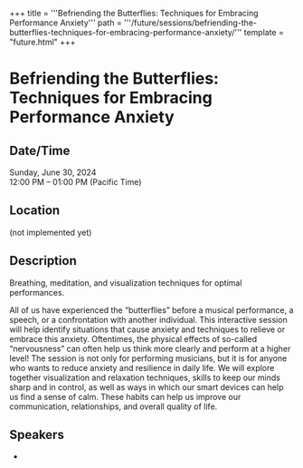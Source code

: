 +++
title = '''Befriending the Butterflies: Techniques for Embracing Performance Anxiety'''
path = '''/future/sessions/befriending-the-butterflies-techniques-for-embracing-performance-anxiety/'''
template = "future.html"
+++

<h1>Befriending the Butterflies: Techniques for Embracing Performance Anxiety</h1>
<h2>Date/Time</h2>
<p>Sunday, June 30, 2024<br>
12:00 PM – 01:00 PM (Pacific Time)</p>
<h2>Location</h2>
(not implemented yet)
<h2>Description</h2>
Breathing, meditation, and visualization techniques for optimal performances.

All of us have experienced the “butterflies” before a musical performance, a speech, or a confrontation with another individual.  This interactive session will help identify situations that cause anxiety and techniques to relieve or embrace this anxiety.  Oftentimes, the physical effects of so-called “nervousness” can often help us think more clearly and perform at a higher level! 
The session is not only for performing musicians, but it is for anyone who wants to reduce anxiety and resilience in daily life.  We will explore together visualization and relaxation techniques, skills to keep our minds sharp and in control, as well as ways in which our smart devices can help us find a sense of calm.  These habits can help us improve our communication, relationships, and overall quality of life.
<h2>Speakers</h2>
<ul><li><bound method Speaker.link of Speaker(data=SpeakerData(presenter_at=[], speaker_biography="Edie Johnson is the Organist and Music Associate at Church Street United Methodist Church in Knoxville, TN. She is also an adjunct faculty member in the Colllege of Music at University of Tennessee, Knoxville where she teaches private organ, harpsichord, and courses in organ literature and sacred music. Ms. Johnson previously served as Assistant Organist/Choir Director at St. Paul’s Episcopal Church and Seminary Organist and Affiliate Professor of Church Music at Christian Theological Seminary in Indianapolis, IN. \r\nAt age 13, Dr. Johnson began organ study with Johnny Bradburn at Christ United Methodist Church in Greensboro, N.C. She completed the B. Mus. in organ, Magna cum laude, at Furman University, as a student of Charles Tompkins. She then earned both the Master and Doctor of Music degrees at Indiana University, studying with Larry Smith. Ms. Johnson has also studied organ with Marilyn Keiser and harpsichord with Elizabeth Wright.  \r\nA particular interest is the use of mental imagery and rehearsal in music learning, teaching and performing. Ms. Johnson has given many presentations to universities, American Guild of Organists chapters and conventions, and to the Association of Anglican Musicians discussing techniques to optimize practice sessions and relieve performance anxieties. She studies Alexander Technique in Knoxville with Lilly Sutton. \r\nDr.  Johnson resides in Knoxville, TN, with her husband, Jason Overall, Precentor, Director of Music at St. John's Cathedral in Knoxville. They have two children, James age 16 and Elizabeth age 9.", speaker_display_name='Edie Johnson', speaker_first_name='Edie', speaker_last_name='Johnson', speaker_stub='476FFA5D-F7F5-41FA-B5CD-7B4179883E46', speaker_title='', updated_date=datetime.date(2023, 9, 19)), updated=False, deleted=False)></li>

